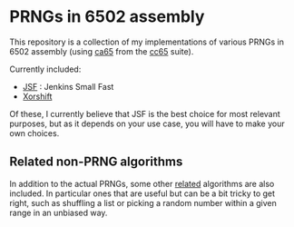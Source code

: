 # PRNGs in 6502 assembly

This repository is a collection of my implementations of various PRNGs
in 6502 assembly (using [ca65][] from the [cc65][] suite).

[ca65]: https://cc65.github.io/doc/ca65.html
[cc65]: https://cc65.github.io/

Currently included:

- [JSF](/jsf/) : Jenkins Small Fast
- [Xorshift](/xorshift/)

Of these, I currently believe that JSF is the best choice for most
relevant purposes, but as it depends on your use case, you will have to
make your own choices.

## Related non-PRNG algorithms

In addition to the actual PRNGs, some other [related](/related/)
algorithms are also included. In particular ones that are useful but can
be a bit tricky to get right, such as shuffling a list or picking a
random number within a given range in an unbiased way.
